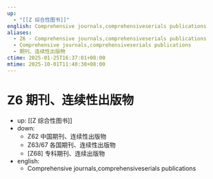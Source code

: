 ```yaml
---
up:
  - "[[Z 综合性图书]]"
english: Comprehensive journals,comprehensiveserials publications
aliases:
  - Z6 - Comprehensive journals,comprehensiveserials publications
  - Comprehensive journals,comprehensiveserials publications
  - 期刊、连续性出版物
ctime: 2025-01-25T16:37:01+08:00
mtime: 2025-10-01T11:40:38+08:00
---
```


# Z6 期刊、连续性出版物

- up: [[Z 综合性图书]]
- down:
	- Z62 中国期刊、连续性出版物
	- Z63/67 各国期刊、连续性出版物
	- [Z68] 专科期刊、连续出版物
- english:
	- Comprehensive journals,comprehensiveserials publications
